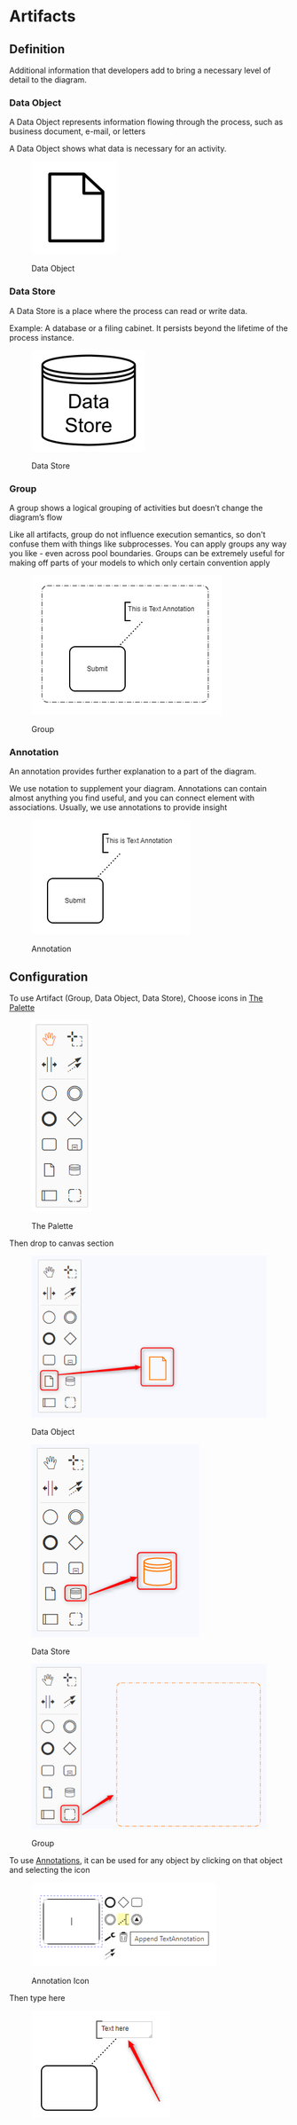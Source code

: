 # Artifacts

## Definition

Additional information that developers add to bring a necessary level of detail to the diagram.

### Data Object

A Data Object represents information flowing through the process, such as business document, e-mail, or letters

A Data Object shows what data is necessary for an activity.

<figure><img src="../../../.gitbook/assets/image (13).png" alt=""><figcaption><p>Data Object</p></figcaption></figure>

### Data Store

A Data Store is a place where the process can read or write data.

Example: A database or a filing cabinet. It persists beyond the lifetime of the process instance.

<figure><img src="../../../.gitbook/assets/image (16).png" alt=""><figcaption><p>Data Store</p></figcaption></figure>

### Group

A group shows a logical grouping of activities but doesn’t change the diagram’s flow

Like all artifacts, group do not influence execution semantics, so don't confuse them with things like subprocesses. You can apply groups any way you like - even across pool boundaries. Groups can be extremely useful for making off parts of your models to which only certain convention apply

<figure><img src="../../../.gitbook/assets/image (14).png" alt=""><figcaption><p>Group</p></figcaption></figure>

### Annotation

An annotation provides further explanation to a part of the diagram.

We use notation to supplement your diagram. Annotations can contain almost anything you find useful, and you can connect element with associations. Usually, we use annotations to provide insight

<figure><img src="../../../.gitbook/assets/image (28).png" alt=""><figcaption><p>Annotation</p></figcaption></figure>

## Configuration

To use Artifact (Group, Data Object, Data Store), Choose icons in [The Palette](../workflow-editor.md#the-palette)

<figure><img src="../../../.gitbook/assets/image (4).png" alt=""><figcaption><p>The Palette</p></figcaption></figure>

Then drop to canvas section

<figure><img src="../../../.gitbook/assets/image (12) (3).png" alt=""><figcaption><p>Data Object</p></figcaption></figure>

<figure><img src="../../../.gitbook/assets/image (7).png" alt=""><figcaption><p>Data Store</p></figcaption></figure>

<figure><img src="../../../.gitbook/assets/image (9) (5).png" alt=""><figcaption><p>Group</p></figcaption></figure>

To use [Annotations](artifacts.md#annotation), it can be used for any object by clicking on that object and selecting the icon

<figure><img src="../../../.gitbook/assets/image (3) (1) (2).png" alt=""><figcaption><p>Annotation Icon</p></figcaption></figure>

Then type here

<figure><img src="../../../.gitbook/assets/image (22).png" alt=""><figcaption></figcaption></figure>
